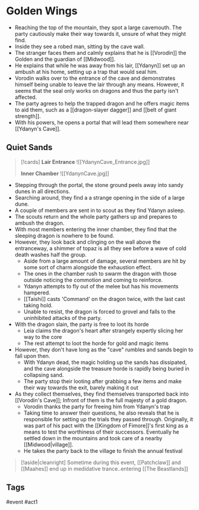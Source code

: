 # Golden Wings
- Reaching the top of the mountain, they spot a large cavemouth. The party cautiously make their way towards it, unsure of what they might find.
- Inside they see a robed man, sitting by the cave wall.
- The stranger faces them and calmly explains that he is [[Vorodin]] the Golden and the guardian of [[Midwood]].
- He explains that while he was away from his lair, [[Ydanyn]] set up an ambush at his home, setting up a  trap that would seal him.
- Vorodin walks over to the entrance of the cave and demonstrates himself being unable to leave the lair through any means. However, it seems that the seal only works on dragons and thus the party isn't affected.
- The party agrees to help the trapped dragon and he offers magic items to aid them, such as a [[dragon-slayer dagger]] and [[belt of giant strength]].
- With his powers, he opens a portal that will lead them somewhere near [[Ydanyn's Cave]].

## Quiet Sands
>[!cards]
>**Lair Entrance**
>![[YdanynCave_Entrance.jpg]]
>
>**Inner Chamber**
>![[YdanynCave.jpg]]

- Stepping through the portal, the stone ground peels away into sandy dunes in all directions. 
- Searching around, they find a a strange opening in the side of a large dune.
- A couple of members are sent in to scout as they find Ydanyn asleep.
- The scouts return and the whole party gathers up and prepares to ambush the dragon.
- With most members entering the inner chamber, they find that the  sleeping dragon is nowhere to be found.
- However, they look back and clinging on the wall above the entranceway, a shimmer of topaz is all they see before a wave of cold death washes half the group. 
	- Aside from a large amount of damage, several members are hit by some sort of charm alongside the exhaustion effect.
	- The ones in the chamber rush to swarm the dragon with those outside noticing the commotion and coming to reinforce. 
	- Ydanyn attempts to fly out of the melee but has his movements hampered.
	- [[Taishi]] casts 'Command' on the dragon twice, with the last cast taking hold.
	- Unable to resist, the dragon is forced to grovel and falls to the uninhibited attacks of the party.
- With the dragon slain, the party is free to loot its horde
	- Leia claims the dragon's heart after strangely expertly slicing her way to the core
	- The rest attempt to loot the horde for gold and magic items
- However, they don't have long as the "cave" rumbles and sands begin to fall upon then.
	- With Ydanyn dead, the magic holding up the sands has dissipated, and the cave alongside the treasure horde is rapidly being buried in collapsing sand.
	- The party stop their looting after grabbing a few items and make their way towards the exit, barely making it out
- As they collect themselves, they find themselves transported back into [[Vorodin's Cave]]; Infront of them is the full majesty of a gold dragon.
	- Vorodin thanks the party for freeing him from Ydanyn's trap
	- Taking time to answer their questions, he also reveals that he is responsible for setting up the trials they passed through. Originally, it was part of his pact with the [[Kingdom of Fimore]]'s first king as a means to test the worthiness of their successors. Eventually he settled down in the mountains and took care of a nearby [[Midwood|village]].
	- He takes the party back to the village to finish the annual festival
> [!aside|cleanright]
> Sometime during this event, [[Patchclaw]] and [[Maahes]] end up in  medidative trance..entering [[The Beastlands]]

## Tags
 #event #act1
